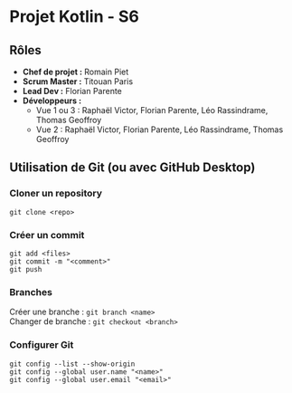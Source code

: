 # Projet Kotlin - S6
## Rôles
- **Chef de projet :** Romain Piet
- **Scrum Master :** Titouan Paris
- **Lead Dev :** Florian Parente
- **Développeurs :**
    - Vue 1 ou 3 : Raphaël Victor, Florian Parente, Léo Rassindrame, Thomas Geoffroy
    - Vue 2 : Raphaël Victor, Florian Parente, Léo Rassindrame, Thomas Geoffroy    

## Utilisation de Git (ou avec GitHub Desktop)

### Cloner un repository
`git clone <repo>`

### Créer un commit
`git add <files>`\
`git commit -m "<comment>"`\
`git push`

### Branches
Créer une branche : `git branch <name>`\
Changer de branche : `git checkout <branch>`

### Configurer Git
```
git config --list --show-origin
git config --global user.name "<name>"
git config --global user.email "<email>"
```
